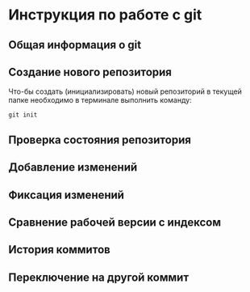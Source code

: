 # **Инструкция по работе с git**

## Общая информация о git

## Создание нового репозитория

Что-бы создать (инициализировать) новый репозиторий в текущей папке необходимо в терминале выполнить команду:

    git init

## Проверка состояния репозитория

## Добавление изменений 

## Фиксация изменений 

## Сравнение рабочей версии с индексом

## История коммитов

## Переключение на другой коммит


